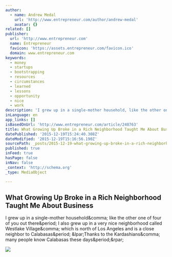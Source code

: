 ```yaml
---
author:
  - name: Andrew Medal
    url: 'http://www.entrepreneur.com/author/andrew-medal'
    avatar: {}
related: []
publisher:
  url: 'http://www.entrepreneur.com'
  name: Entrepreneur
  favicon: 'https://assets.entrepreneur.com/favicon.ico'
  domain: www.entrepreneur.com
keywords:
  - money
  - startups
  - bootstrapping
  - resources
  - circumstances
  - learned
  - lessons
  - opportunity
  - nice
  - work
description: 'I grew up in a single-mother household, like the other one of four of you out there. I also grew up in a very nice neighborhood called Westlake Village, which is north of Los Angeles and is a close neighbor to Calabasas. (Thanks to the Kardashians, many people know Calabasas these days.)'
inLanguage: en
app_links: []
isBasedOnUrl: 'http://www.entrepreneur.com/article/248763'
title: What Growing Up Broke in a Rich Neighborhood Taught Me About Business
datePublished: '2015-12-19T15:24:40.308Z'
dateModified: '2015-12-19T15:16:56.190Z'
sourcePath: _posts/2015-12-19-what-growing-up-broke-in-a-rich-neighborhood-taught-me-about.md
published: true
inFeed: true
hasPage: false
inNav: false
_context: 'http://schema.org'
_type: MediaObject

---
```

<article style=""><h1>What Growing Up Broke in a Rich Neighborhood Taught Me About Business</h1><p>I grew up in a single-mother household&amp;comma; like the other one of four of you out there&amp;period; I also grew up in a very nice neighborhood called Westlake Village&amp;comma; which is north of Los Angeles and is a close neighbor to Calabasas&amp;period; &amp;lpar;Thanks to the Kardashians&amp;comma; many people know Calabasas these days&amp;period;&amp;rpar;</p><img src="https://assets.entrepreneur.com/content/3x2/822/20150723202348-top-ramen-noodles-maruchan.jpeg" /></article>